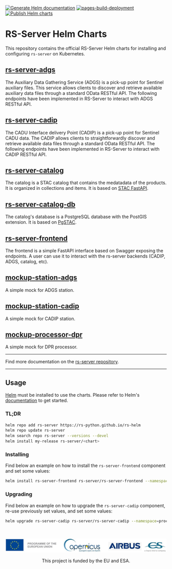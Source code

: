 [![Generate Helm documentation](https://github.com/RS-PYTHON/rs-helm/actions/workflows/doc-helm.yaml/badge.svg)](https://github.com/RS-PYTHON/rs-helm/actions/workflows/doc-helm.yaml) [![pages-build-deployment](https://github.com/RS-PYTHON/rs-helm/actions/workflows/pages/pages-build-deployment/badge.svg)](https://github.com/RS-PYTHON/rs-helm/actions/workflows/pages/pages-build-deployment) [![Publish Helm charts](https://github.com/RS-PYTHON/rs-helm/actions/workflows/publish-helm.yml/badge.svg)](https://github.com/RS-PYTHON/rs-helm/actions/workflows/publish-helm.yml)

# RS-Server Helm Charts

This repository contains the official RS-Server Helm charts for installing and configuring `rs-server` on Kubernetes.

## [rs-server-adgs](charts/rs-server-adgs/README.md)

The Auxiliary Data Gathering Service (ADGS) is a pick-up point for Sentinel auxiliary files. This service allows clients to discover and retrieve available auxiliary data files through a standard OData RESTful API. The following endpoints have been implemented in RS-Server to interact with ADGS RESTful API.

## [rs-server-cadip](charts/rs-server-cadip/README.md)

The CADU Interface delivery Point (CADIP) is a pick-up point for Sentinel CADU data. The CADIP allows clients to straightforwardly discover and retrieve available data files through a standard OData RESTful API. The following endpoints have been implemented in RS-Server to interact with CADIP RESTful API.

## [rs-server-catalog](charts/rs-server-catalog/README.md)

The catalog is a STAC catalog that contains the medatadata of the products. It is organized in collections and items. It is based on [STAC FastAPI](https://github.com/stac-utils/stac-fastapi).

## [rs-server-catalog-db](charts/rs-server-catalog-db/README.md)

The catalog's database is a PostgreSQL database with the PostGIS extension. It is based on [PgSTAC](https://github.com/stac-utils/pgstac).

## [rs-server-frontend](charts/rs-server-frontend/README.md)

The frontend is a simple FastAPI interface based on Swagger exposing the endpoints. A user can use it to interact with the rs-server backends (CADIP, ADGS, catalog, etc).

## [mockup-station-adgs](charts/mockup-station-adgs/README.md)

A simple mock for ADGS station.

## [mockup-station-cadip](charts/mockup-station-cadip/README.md)

A simple mock for CADIP station.

## [mockup-processor-dpr](charts/mockup-processor-dpr/README.md)

A simple mock for DPR processor.

---

Find more documentation on the [rs-server repository](https://github.com/RS-PYTHON/rs-server).

---

## Usage

[Helm](https://helm.sh) must be installed to use the charts.
Please refer to Helm's [documentation](https://helm.sh/docs/) to get started.

### TL;DR

```bash
helm repo add rs-server https://rs-python.github.io/rs-helm
helm repo update rs-server
helm search repo rs-server --versions --devel
helm install my-release rs-server/<chart>
```

### Installing

Find below an example on how to install the `rs-server-frontend` component and set some values:

```bash
helm install rs-server-frontend rs-server/rs-server-frontend --namespace=processing --set ingress.host=dev-rspy.esa-copernicus.eu --set image.version=latest --set image.PullPolicy=Always  
```

### Upgrading

Find below an example on how to upgrade the `rs-server-cadip` component, re-use previously set values, and set some values:

```bash
helm upgrade rs-server-cadip rs-server/rs-server-cadip --namespace=processing --reuse-values --set obs.endpoint=https://oss.eu-west-0.prod-cloud-ocb.orange-business.com --set obs.region=eu-west-0 --set obs.secret.ak=XXXXXXXXXXXXXX --set obs.secret.sk=YYYYYYYYYYYYYYYYYYYYY --force --version 0.0.0-f9c864f
```

<br> <br>
![](./docs/_static/banner_logo.jpg)
<!---
Centering the banner logo image is not rendered with mkdocs in rs-documentation repository
-->
<!---
<p align="center">
 <img src="/docs/_static/banner_logo.jpg" width="71%" height="71%" />
</p>
-->
<p align="center">This project is funded by the EU and ESA.</p>
<br> <br>

